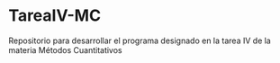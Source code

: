 # TareaIV-MC
Repositorio para desarrollar el programa designado en la tarea IV de la materia Métodos Cuantitativos

